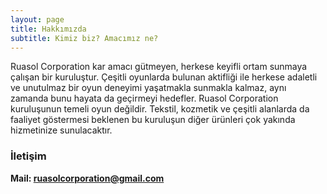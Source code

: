 ```yaml
---
layout: page
title: Hakkımızda
subtitle: Kimiz biz? Amacımız ne?
---
```


Ruasol Corporation kar amacı gütmeyen, herkese keyifli ortam sunmaya çalışan bir kuruluştur. Çeşitli oyunlarda bulunan aktifliği ile herkese adaletli ve unutulmaz bir oyun deneyimi yaşatmakla sunmakla kalmaz, aynı zamanda bunu hayata da geçirmeyi hedefler. Ruasol Corporation kuruluşunun temeli oyun değildir. Tekstil, kozmetik ve çeşitli alanlarda da faaliyet göstermesi beklenen bu kuruluşun diğer ürünleri çok yakında hizmetinize sunulacaktır.

### İletişim

**Mail: ruasolcorporation@gmail.com**
